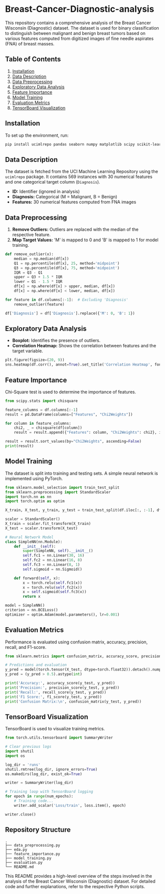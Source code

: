 # Breast-Cancer-Diagnostic-analysis
This repository contains a comprehensive analysis of the Breast Cancer Wisconsin (Diagnostic) dataset. The dataset is used for binary classification to distinguish between malignant and benign breast tumors based on various features computed from digitized images of fine needle aspirates (FNA) of breast masses.

## Table of Contents
1. [Installation](#installation)
2. [Data Description](#data-description)
3. [Data Preprocessing](#data-preprocessing)
4. [Exploratory Data Analysis](#exploratory-data-analysis)
5. [Feature Importance](#feature-importance)
6. [Model Training](#model-training)
7. [Evaluation Metrics](#evaluation-metrics)
8. [TensorBoard Visualization](#tensorboard-visualization)

## Installation

To set up the environment, run:

```bash
pip install ucimlrepo pandas seaborn numpy matplotlib scipy scikit-learn torch tensorboard Pillow
```

## Data Description

The dataset is fetched from the UCI Machine Learning Repository using the `ucimlrepo` package. It contains 569 instances with 30 numerical features and one categorical target column (`Diagnosis`).

- **ID:** Identifier (ignored in analysis)
- **Diagnosis:** Categorical (M = Malignant, B = Benign)
- **Features:** 30 numerical features computed from FNA images

## Data Preprocessing

1. **Remove Outliers:** Outliers are replaced with the median of the respective feature.
2. **Map Target Values:** 'M' is mapped to 0 and 'B' is mapped to 1 for model training.

```python
def remove_outlier(x):
    median = np.median(df[x])
    Q1 = np.percentile(df[x], 25, method='midpoint')
    Q3 = np.percentile(df[x], 75, method='midpoint')
    IQR = Q3 - Q1
    upper = Q3 + 1.5 * IQR
    lower = Q1 - 1.5 * IQR
    df[x] = np.where(df[x] > upper, median, df[x])
    df[x] = np.where(df[x] < lower, median, df[x])

for feature in df.columns[:-1]:  # Excluding 'Diagnosis'
    remove_outlier(feature)

df['Diagnosis'] = df['Diagnosis'].replace({'M': 0, 'B': 1})
```

## Exploratory Data Analysis

- **Boxplot:** Identifies the presence of outliers.
- **Correlation Heatmap:** Shows the correlation between features and the target variable.

```python
plt.figure(figsize=(20, 9))
sns.heatmap(df.corr(), annot=True).set_title('Correlation Heatmap', fontdict={'fontsize':12}, pad=20)
```

## Feature Importance

Chi-Square test is used to determine the importance of features.

```python
from scipy.stats import chisquare

feature_columns = df.columns[:-1]
result = pd.DataFrame(columns=["Features", "Chi2Weights"])

for column in feature_columns:
    chi2, _ = chisquare(df[column])
    result = result.append({"Features": column, "Chi2Weights": chi2}, ignore_index=True)

result = result.sort_values(by="Chi2Weights", ascending=False)
print(result)
```

## Model Training

The dataset is split into training and testing sets. A simple neural network is implemented using PyTorch.

```python
from sklearn.model_selection import train_test_split
from sklearn.preprocessing import StandardScaler
import torch.nn as nn
import torch.optim as optim

X_train, X_test, y_train, y_test = train_test_split(df.iloc[:, :-1], df['Diagnosis'], test_size=0.2, random_state=42)

scaler = StandardScaler()
X_train = scaler.fit_transform(X_train)
X_test = scaler.transform(X_test)

# Neural Network Model
class SimpleNN(nn.Module):
    def __init__(self):
        super(SimpleNN, self).__init__()
        self.fc1 = nn.Linear(30, 16)
        self.fc2 = nn.Linear(16, 8)
        self.fc3 = nn.Linear(8, 1)
        self.sigmoid = nn.Sigmoid()

    def forward(self, x):
        x = torch.relu(self.fc1(x))
        x = torch.relu(self.fc2(x))
        x = self.sigmoid(self.fc3(x))
        return x

model = SimpleNN()
criterion = nn.BCELoss()
optimizer = optim.Adam(model.parameters(), lr=0.001)
```

## Evaluation Metrics

Performance is evaluated using confusion matrix, accuracy, precision, recall, and F1-score.

```python
from sklearn.metrics import confusion_matrix, accuracy_score, precision_score, recall_score, f1_score

# Predictions and evaluation
y_pred = model(torch.tensor(X_test, dtype=torch.float32)).detach().numpy()
y_pred = (y_pred > 0.5).astype(int)

print('Accuracy:', accuracy_score(y_test, y_pred))
print('Precision:', precision_score(y_test, y_pred))
print('Recall:', recall_score(y_test, y_pred))
print('F1 Score:', f1_score(y_test, y_pred))
print('Confusion Matrix:\n', confusion_matrix(y_test, y_pred))
```

## TensorBoard Visualization

TensorBoard is used to visualize training metrics.

```python
from torch.utils.tensorboard import SummaryWriter

# Clear previous logs
import shutil
import os

log_dir = 'runs'
shutil.rmtree(log_dir, ignore_errors=True)
os.makedirs(log_dir, exist_ok=True)

writer = SummaryWriter(log_dir)

# Training loop with TensorBoard logging
for epoch in range(num_epochs):
    # Training code...
    writer.add_scalar('Loss/train', loss.item(), epoch)

writer.close()
```

## Repository Structure

```
.
├── data_preprocessing.py
├── eda.py
├── feature_importance.py
├── model_training.py
├── evaluation.py
└── README.md
```

This README provides a high-level overview of the steps involved in the analysis of the Breast Cancer Wisconsin (Diagnostic) dataset. For detailed code and further explanations, refer to the respective Python scripts.

